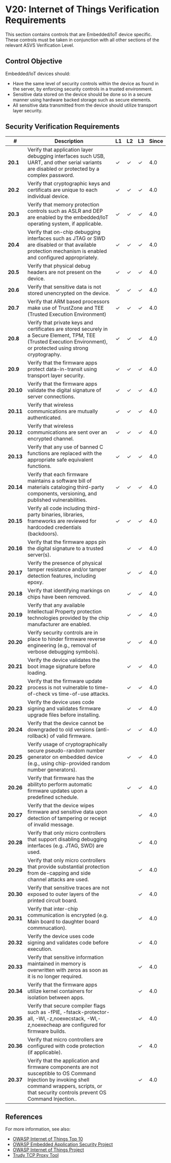 # V20: Internet of Things Verification Requirements

This section contains controls that are Embedded/IoT device specific. These controls must be taken in conjunction with all other sections of the relevant ASVS Verification Level.

## Control Objective

Embedded/IoT devices should:

* Have the same level of security controls within the device as found in the server, by enforcing security controls in a trusted environment.
* Sensitive data stored on the device should be done so in a secure manner using hardware backed storage such as secure elements.
* All sensitive data transmitted from the device should utilize transport layer security.

## Security Verification Requirements

| # | Description | L1 | L2 | L3 | Since |
| --- | --- | --- | --- | -- | -- |
| **20.1** | Verify that application layer debugging interfaces such USB, UART, and other serial variants are disabled or protected by a complex password. | ✓ | ✓ | ✓ | 4.0 |
| **20.2** | Verify that cryptographic keys and certificats are unique to each individual device. | ✓ | ✓ | ✓ | 4.0 |
| **20.3** | Verify that memory protection controls such as ASLR and DEP are enabled by the embedded/IoT operating system, if applicable. | ✓ | ✓ | ✓ | 4.0 |
| **20.4** | Verify that on-chip debugging interfaces such as JTAG or SWD are disabled or that available protection mechanism is enabled and configured appropriately. | ✓ | ✓ | ✓ | 4.0 |
| **20.5** | Verify that physical debug headers are not present on the device. | ✓ | ✓ | ✓ | 4.0 |
| **20.6** | Verify that sensitive data is not stored unencrypted on the device. | ✓ | ✓ | ✓ | 4.0 |
| **20.7** | Verify that ARM based processors make use of TrustZone and TEE (Trusted Execution Environment) | ✓ | ✓ | ✓ | 4.0 |
| **20.8** | Verify that private keys and certificates are stored securely in a Secure Element, TPM, TEE (Trusted Execution Environment), or protected using strong cryptography. | ✓ | ✓ | ✓ | 4.0 |
| **20.9** | Verify that the firmware apps protect data-in-transit using transport layer security. | ✓ | ✓ | ✓ | 4.0 |
| **20.10** | Verify that the firmware apps validate the digital signature of server connections. | ✓ | ✓ | ✓ | 4.0 |
| **20.11** | Verify that wireless communications are mutually authenticated. | ✓ | ✓ | ✓ | 4.0 |
| **20.12** | Verify that wireless communications are sent over an encrypted channel.  | ✓ | ✓ | ✓ | 4.0 |
| **20.13** | Verify that any use of banned C functions are replaced with the appropriate safe equivalent functions. | ✓ | ✓ | ✓ | 4.0 |
| **20.14** | Verify that each firmware maintains a software bill of materials cataloging third-party components, versioning, and published vulnerabilities. | ✓ | ✓ | ✓ | 4.0 |
| **20.15** | Verify all code including third-party binaries, libraries, frameworks are reviewed for hardcoded credentials (backdoors). | ✓ | ✓ | ✓ | 4.0 |
| **20.16** | Verify that the firmware apps pin the digital signature to a trusted server(s). |  | ✓ | ✓ | 4.0 |
| **20.17** | Verify the presence of physical tamper resistance and/or tamper detection features, including epoxy. |  | ✓ | ✓ | 4.0 |
| **20.18** | Verify that identifying markings on chips have been removed. |  | ✓ | ✓ | 4.0 |
| **20.19** | Verify that any available Intellectual Property protection technologies provided by the chip manufacturer are enabled. |  | ✓ | ✓ | 4.0 |
| **20.20** | Verify security controls are in place to hinder firmware reverse engineering (e.g., removal of verbose debugging symbols). |  | ✓ | ✓ | 4.0 |
| **20.21** | Verify the device validates the boot image signature before loading. |  | ✓ | ✓ | 4.0 |
| **20.22** | Verify that the firmware update process is not vulnerable to time-of-check vs time-of-use attacks. |  | ✓ | ✓ | 4.0 |
| **20.23** | Verify the device uses code signing and validates firmware upgrade files before installing. |  | ✓ | ✓ | 4.0 |
| **20.24** | Verify that the device cannot be downgraded to old versions (anti-rollback) of valid firmware. |  | ✓ | ✓ | 4.0 |
| **20.25** | Verify usage of cryptographically secure pseudo-random number generator on embedded device (e.g., using chip-provided random number generators). |  | ✓ | ✓ | 4.0 |
| **20.26** | Verify that firmware has the abilityto perform automatic firmware updates upon a predefined schedule. |  | ✓ | ✓ | 4.0 |
| **20.27** | Verify that the device wipes firmware and sensitive data upon detection of tampering or receipt of invalid message. |  |  | ✓ | 4.0 |
| **20.28** | Verify that only micro controllers that support disabling debugging interfaces (e.g. JTAG, SWD) are used. |  |  | ✓ | 4.0 |
| **20.29** | Verify that only micro controllers that provide substantial protection from de-capping and side channel attacks are used. |  |  | ✓ | 4.0 |
| **20.30** | Verify that sensitive traces are not exposed to outer layers of the printed circuit board. |  |  | ✓ | 4.0 |
| **20.31** | Verify that inter-chip communication is encrypted (e.g. Main board to daughter board commnucation). |  |  | ✓ | 4.0 |
| **20.32** | Verify the device uses code signing and validates code before execution. |  |  | ✓ | 4.0 |
| **20.33** | Verify that sensitive information maintained in memory is overwritten with zeros as soon as it is no longer required. |  |  | ✓ | 4.0 |
| **20.34** | Verify that the firmware apps utilize kernel containers for isolation between apps. |  |  | ✓ | 4.0 |
| **20.35** | Verify that secure compiler flags such as -fPIE, -fstack-protector-all, -Wl,-z,noexecstack, -Wl,-z,noexecheap are configured for firmware builds. |  |  | ✓ | 4.0 |
| **20.36** | Verify that micro controllers are configured with code protection (if applicable). |  |  | ✓ | 4.0 |
| **20.37** | Verify that the application and firmware components are not susceptible to OS Command Injection by invoking shell command wrappers, scripts, or that security controls prevent OS Command Injection.. |  |  | ✓ | 4.0 |





## References

For more information, see also:

* [OWASP Internet of Things Top 10](https://www.owasp.org/images/7/71/Internet_of_Things_Top_Ten_2014-OWASP.pdf)
* [OWASP Embedded Application Security Project](https://www.owasp.org/index.php/OWASP_Embedded_Application_Security)
* [OWASP Internet of Things Project](https://www.owasp.org/index.php/OWASP_Internet_of_Things_Project)
* [Trudy TCP Proxy Tool](https://github.com/praetorian-inc/trudy)
